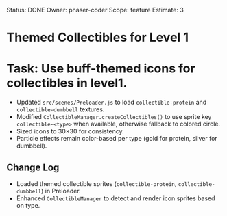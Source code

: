Status: DONE
Owner: phaser-coder
Scope: feature
Estimate: 3

# Themed Collectibles for Level 1

# Task: Use buff-themed icons for collectibles in level1.

- Updated `src/scenes/Preloader.js` to load `collectible-protein` and `collectible-dumbbell` textures.
- Modified `CollectibleManager.createCollectibles()` to use sprite key `collectible-<type>` when available, otherwise fallback to colored circle.
- Sized icons to 30×30 for consistency.
- Particle effects remain color-based per type (gold for protein, silver for dumbbell).

## Change Log

- Loaded themed collectible sprites (`collectible-protein`, `collectible-dumbbell`) in Preloader.
- Enhanced `CollectibleManager` to detect and render icon sprites based on type.
